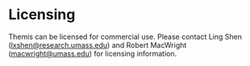 # Licensing

Themis can be licensed for commercial use. Please contact 
Ling Shen (lxshen@research.umass.edu) and 
Robert MacWright (macwright@umass.edu) 
for licensing information.
